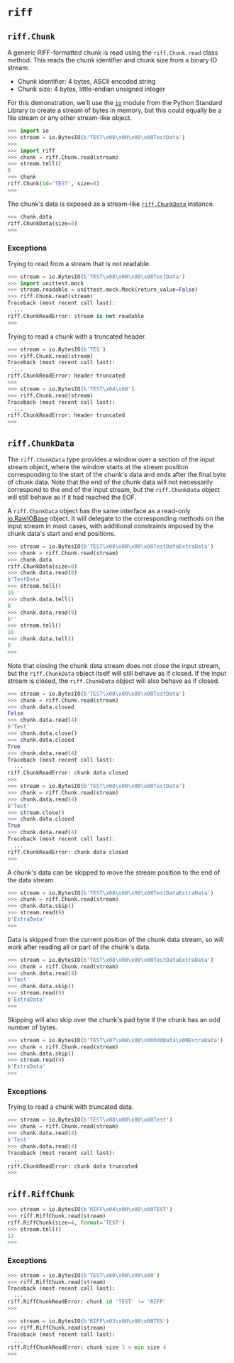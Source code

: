 # `riff`

## `riff.Chunk`

A generic RIFF-formatted chunk is read using the `riff.Chunk.read` class method. This reads the chunk identifier and chunk size from a binary IO stream.

- Chunk identifier: 4 bytes, ASCII encoded string
- Chunk size: 4 bytes, little-endian unsigned integer

For this demonstration, we'll use the [`io`](https://docs.python.org/library/io.html) module from the Python Standard Library to create a stream of bytes in memory, but this could equally be a file stream or any other stream-like object.

```python
>>> import io
>>> stream = io.BytesIO(b'TEST\x08\x00\x00\x00TestData')
>>>
>>> import riff
>>> chunk = riff.Chunk.read(stream)
>>> stream.tell()
8
>>> chunk
riff.Chunk(id='TEST', size=8)
>>>
```

The chunk's data is exposed as a stream-like [`riff.ChunkData`](#riffchunkdata) instance.

```python
>>> chunk.data
riff.ChunkData(size=8)
>>>
```

### Exceptions

Trying to read from a stream that is not readable.

```python
>>> stream = io.BytesIO(b'TEST\x08\x00\x00\x00TestData')
>>> import unittest.mock
>>> stream.readable = unittest.mock.Mock(return_value=False)
>>> riff.Chunk.read(stream)
Traceback (most recent call last):
  ...
riff.ChunkReadError: stream is not readable
>>>
```

Trying to read a chunk with a truncated header.

```python
>>> stream = io.BytesIO(b'TES')
>>> riff.Chunk.read(stream)
Traceback (most recent call last):
  ...
riff.ChunkReadError: header truncated
>>>
>>> stream = io.BytesIO(b'TEST\x04\x00')
>>> riff.Chunk.read(stream)
Traceback (most recent call last):
  ...
riff.ChunkReadError: header truncated
>>>
```

## `riff.ChunkData`

The `riff.ChunkData` type provides a window over a section of the input stream object, where the window starts at the stream position corresponding to the start of the chunk's data and ends after the final byte of chunk data. Note that the end of the chunk data will not necessarily correspond to the end of the input stream, but the `riff.ChunkData` object will still behave as if it had reached the EOF.

A `riff.ChunkData` object has the same interface as a read-only [io.RawIOBase](https://docs.python.org/library/io.html#io.RawIOBase) object. It will delegate to the corresponding methods on the input stream in most cases, with additional constraints imposed by the chunk data's start and end positions.

```python
>>> stream = io.BytesIO(b'TEST\x08\x00\x00\x00TestDataExtraData')
>>> chunk = riff.Chunk.read(stream)
>>> chunk.data
riff.ChunkData(size=8)
>>> chunk.data.read(8)
b'TestData'
>>> stream.tell()
16
>>> chunk.data.tell()
8
>>> chunk.data.read(9)
b''
>>> stream.tell()
16
>>> chunk.data.tell()
8
>>>
```

Note that closing the chunk data stream does not close the input stream, but the `riff.ChunkData` object itself will still behave as if closed. If the input stream is closed, the `riff.ChunkData` object will also behave as if closed.

```python
>>> stream = io.BytesIO(b'TEST\x08\x00\x00\x00TestData')
>>> chunk = riff.Chunk.read(stream)
>>> chunk.data.closed
False
>>> chunk.data.read(4)
b'Test'
>>> chunk.data.close()
>>> chunk.data.closed
True
>>> chunk.data.read(4)
Traceback (most recent call last):
  ...
riff.ChunkReadError: chunk data closed
>>>
>>> stream = io.BytesIO(b'TEST\x08\x00\x00\x00TestData')
>>> chunk = riff.Chunk.read(stream)
>>> chunk.data.read(4)
b'Test'
>>> stream.close()
>>> chunk.data.closed
True
>>> chunk.data.read(4)
Traceback (most recent call last):
  ...
riff.ChunkReadError: chunk data closed
>>>
```

A chunk's data can be skipped to move the stream position to the end of the data stream.

```python
>>> stream = io.BytesIO(b'TEST\x08\x00\x00\x00TestDataExtraData')
>>> chunk = riff.Chunk.read(stream)
>>> chunk.data.skip()
>>> stream.read(9)
b'ExtraData'
>>>
```

Data is skipped from the current position of the chunk data stream, so will work after reading all or part of the chunk's data.

```python
>>> stream = io.BytesIO(b'TEST\x08\x00\x00\x00TestDataExtraData')
>>> chunk = riff.Chunk.read(stream)
>>> chunk.data.read(4)
b'Test'
>>> chunk.data.skip()
>>> stream.read(9)
b'ExtraData'
>>>
```

Skipping will also skip over the chunk's pad byte if the chunk has an odd number of bytes.

```python
>>> stream = io.BytesIO(b'TEST\x07\x00\x00\x00OddData\x00ExtraData')
>>> chunk = riff.Chunk.read(stream)
>>> chunk.data.skip()
>>> stream.read(9)
b'ExtraData'
>>>
```

### Exceptions

Trying to read a chunk with truncated data.

```python
>>> stream = io.BytesIO(b'TEST\x08\x00\x00\x00Test')
>>> chunk = riff.Chunk.read(stream)
>>> chunk.data.read(4)
b'Test'
>>> chunk.data.read(4)
Traceback (most recent call last):
  ...
riff.ChunkReadError: chunk data truncated
>>>
```

## `riff.RiffChunk`

```python
>>> stream = io.BytesIO(b'RIFF\x04\x00\x00\x00TEST')
>>> riff.RiffChunk.read(stream)
riff.RiffChunk(size=4, format='TEST')
>>> stream.tell()
12
>>>
```

### Exceptions

```python
>>> stream = io.BytesIO(b'TEST\x00\x00\x00\x00')
>>> riff.RiffChunk.read(stream)
Traceback (most recent call last):
  ...
riff.RiffChunkReadError: chunk id 'TEST' != 'RIFF'
>>>
```

```python
>>> stream = io.BytesIO(b'RIFF\x03\x00\x00\x00TES')
>>> riff.RiffChunk.read(stream)
Traceback (most recent call last):
  ...
riff.RiffChunkReadError: chunk size 3 < min size 4
>>>
```
